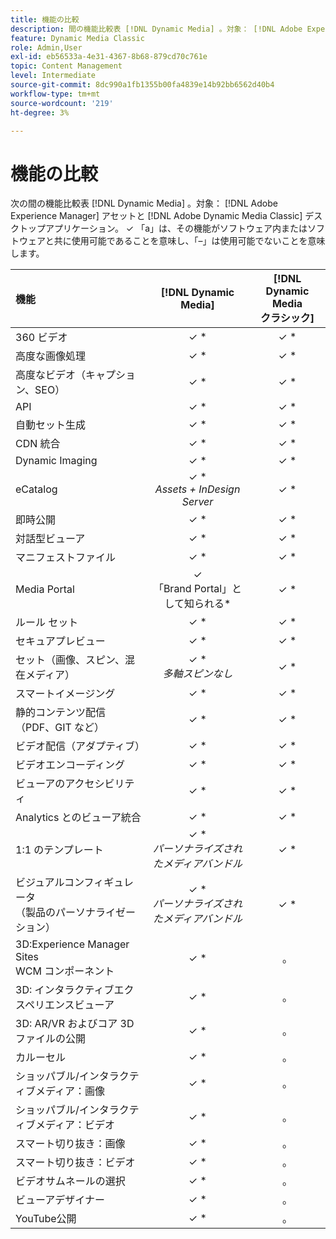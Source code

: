 ```yaml
---
title: 機能の比較
description: 間の機能比較表 [!DNL Dynamic Media] 。対象： [!DNL Adobe Experience Manager] アセットと [!DNL Adobe Dynamic Media Classic] デスクトップアプリケーション。
feature: Dynamic Media Classic
role: Admin,User
exl-id: eb56533a-4e31-4367-8b68-879cd70c761e
topic: Content Management
level: Intermediate
source-git-commit: 8dc990a1fb1355b00fa4839e14b92bb6562d40b4
workflow-type: tm+mt
source-wordcount: '219'
ht-degree: 3%

---
```


# 機能の比較

次の間の機能比較表 [!DNL Dynamic Media] 。対象： [!DNL Adobe Experience Manager] アセットと [!DNL Adobe Dynamic Media Classic] デスクトップアプリケーション。 ✓ 「a」は、その機能がソフトウェア内またはソフトウェアと共に使用可能であることを意味し、「–」は使用可能でないことを意味します。

| 機能 | [!DNL Dynamic Media] | [!DNL Dynamic Media<br>クラシック] |
| :--- | :---: | :---: |
| 360 ビデオ | ✓ * | ✓ * |
| 高度な画像処理 | ✓ * | ✓ * |
| 高度なビデオ（キャプション、SEO） | ✓ * | ✓ * |
| API | ✓ * | ✓ * |
| 自動セット生成 | ✓ * | ✓ * |
| CDN 統合 | ✓ * | ✓ * |
| Dynamic Imaging | ✓ * | ✓ * |
| eCatalog | ✓ *<br>*Assets + InDesign Server* | ✓ * |
| 即時公開 | ✓ * | ✓ * |
| 対話型ビューア | ✓ * | ✓ * |
| マニフェストファイル | ✓ * | ✓ * |
| Media Portal | ✓ *<br>*「Brand Portal」として知られる* | ✓ * |
| ルール セット | ✓ * | ✓ * |
| セキュアプレビュー | ✓ * | ✓ * |
| セット（画像、スピン、混在メディア） | ✓ *<br>*多軸スピンなし* | ✓ * |
| スマートイメージング | ✓ * | ✓ * |
| 静的コンテンツ配信<br>（PDF、GIT など） | ✓ * | ✓ * |
| ビデオ配信（アダプティブ） | ✓ * | ✓ * |
| ビデオエンコーディング | ✓ * | ✓ * |
| ビューアのアクセシビリティ | ✓ * | ✓ * |
| Analytics とのビューア統合 | ✓ * | ✓ * |
| 1:1 のテンプレート | ✓ *<br>*パーソナライズされたメディアバンドル* | ✓ * |
| ビジュアルコンフィギュレータ<br>（製品のパーソナライゼーション） | ✓ *<br>*パーソナライズされたメディアバンドル* | ✓ * |
| 3D:Experience Manager Sites<br>WCM コンポーネント | ✓ * | 。 |
| 3D: インタラクティブエクスペリエンスビューア | ✓ * | 。 |
| 3D: AR/VR およびコア 3D ファイルの公開 | ✓ * | 。 |
| カルーセル | ✓ * | 。 |
| ショッパブル/インタラクティブメディア：画像 | ✓ * | 。 |
| ショッパブル/インタラクティブメディア：ビデオ | ✓ * | 。 |
| スマート切り抜き：画像 | ✓ * | 。 |
| スマート切り抜き：ビデオ | ✓ * | 。 |
| ビデオサムネールの選択 | ✓ * | 。 |
| ビューアデザイナー | ✓ * | 。 |
| YouTube公開 | ✓ * | 。 |
